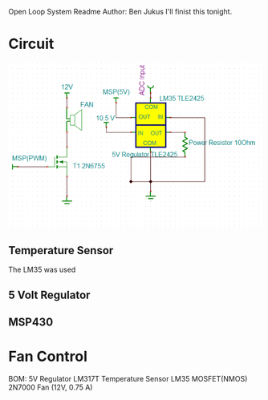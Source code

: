 Open Loop System Readme
Author: Ben Jukus
I'll finist this tonight. 
# Circuit
![OpenLoopSchematic](OpenLoopSchematic.PNG) 

## Temperature Sensor
The LM35 was used 

## 5 Volt Regulator

## MSP430

# Fan Control

BOM:
5V Regulator 		LM317T
Temperature Sensor	LM35
MOSFET(NMOS)		2N7000
Fan (12V, 0.75 A)